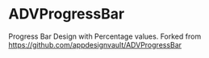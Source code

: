 ADVProgressBar
==============

Progress Bar Design with Percentage values.
Forked from https://github.com/appdesignvault/ADVProgressBar
